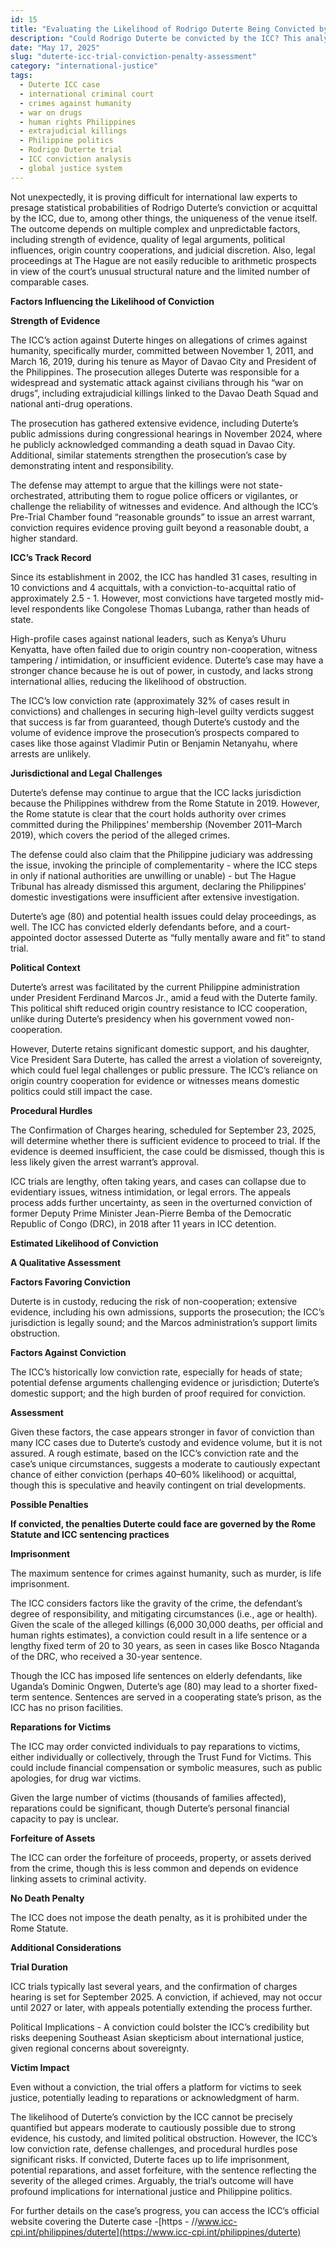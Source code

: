 ```yaml
---
id: 15
title: "Evaluating the Likelihood of Rodrigo Duterte Being Convicted by the ICC, and What His Penalties Might Be."
description: "Could Rodrigo Duterte be convicted by the ICC? This analysis breaks down the case, evidence, legal hurdles, and possible penalties—including life imprisonment."
date: "May 17, 2025"
slug: "duterte-icc-trial-conviction-penalty-assessment"
category: "international-justice"
tags:
  - Duterte ICC case
  - international criminal court
  - crimes against humanity
  - war on drugs
  - human rights Philippines
  - extrajudicial killings
  - Philippine politics
  - Rodrigo Duterte trial
  - ICC conviction analysis
  - global justice system
---
```


Not unexpectedly, it is proving difficult for international law experts to presage statistical probabilities of Rodrigo Duterte’s conviction or acquittal by the ICC, due to, among other things, the uniqueness of the venue itself. The outcome depends on multiple complex and unpredictable factors, including strength of evidence, quality of legal arguments, political influences, origin country cooperations, and judicial discretion. Also, legal proceedings at The Hague are not easily reducible to arithmetic prospects in view of the court’s unusual structural nature and the limited number of comparable cases.

**Factors Influencing the Likelihood of Conviction**

**Strength of Evidence**

The ICC’s action against Duterte hinges on allegations of crimes against humanity, specifically murder, committed between November 1, 2011, and March 16, 2019, during his tenure as Mayor of Davao City and President of the Philippines. The prosecution alleges Duterte was responsible for a widespread and systematic attack against civilians through his “war on drugs”, including extrajudicial killings linked to the Davao Death Squad and national anti-drug operations.

The prosecution has gathered extensive evidence, including Duterte’s public admissions during congressional hearings in November 2024, where he publicly acknowledged commanding a death squad in Davao City. Additional, similar statements strengthen the prosecution’s case by demonstrating intent and responsibility.

The defense may attempt to argue that the killings were not state-orchestrated, attributing them to rogue police officers or vigilantes, or challenge the reliability of witnesses and evidence. And although the ICC’s Pre-Trial Chamber found “reasonable grounds” to issue an arrest warrant, conviction requires evidence proving guilt beyond a reasonable doubt, a higher standard.

**ICC’s Track Record**

Since its establishment in 2002, the ICC has handled 31 cases, resulting in 10 convictions and 4 acquittals, with a conviction-to-acquittal ratio of approximately 2.5 \- 1\. However, most convictions have targeted mostly mid-level respondents like Congolese Thomas Lubanga, rather than heads of state.

High-profile cases against national leaders, such as Kenya’s Uhuru Kenyatta, have often failed due to origin country non-cooperation, witness tampering / intimidation, or insufficient evidence. Duterte’s case may have a stronger chance because he is out of power, in custody, and lacks strong international allies, reducing the likelihood of obstruction.

The ICC’s low conviction rate (approximately 32% of cases result in convictions) and challenges in securing high-level guilty verdicts suggest that success is far from guaranteed, though Duterte’s custody and the volume of evidence improve the prosecution’s prospects compared to cases like those against Vladimir Putin or Benjamin Netanyahu, where arrests are unlikely.

**Jurisdictional and Legal Challenges**

Duterte’s defense may continue to argue that the ICC lacks jurisdiction because the Philippines withdrew from the Rome Statute in 2019\. However, the Rome statute is clear that the court holds authority over crimes committed during the Philippines’ membership (November 2011–March 2019), which covers the period of the alleged crimes.

The defense could also claim that the Philippine judiciary was addressing the issue, invoking the principle of complementarity \- where the ICC steps in only if national authorities are unwilling or unable) \- but The Hague Tribunal has already dismissed this argument, declaring the Philippines’ domestic investigations were insufficient after extensive investigation.

Duterte’s age (80) and potential health issues could delay proceedings, as well. The ICC has convicted elderly defendants before, and a court-appointed doctor assessed Duterte as “fully mentally aware and fit” to stand trial.

**Political Context**

Duterte’s arrest was facilitated by the current Philippine administration under President Ferdinand Marcos Jr., amid a feud with the Duterte family. This political shift reduced origin country resistance to ICC cooperation, unlike during Duterte’s presidency when his government vowed non-cooperation.

However, Duterte retains significant domestic support, and his daughter, Vice President Sara Duterte, has called the arrest a violation of sovereignty, which could fuel legal challenges or public pressure. The ICC’s reliance on origin country cooperation for evidence or witnesses means domestic politics could still impact the case.

**Procedural Hurdles**

The Confirmation of Charges hearing, scheduled for September 23, 2025, will determine whether there is sufficient evidence to proceed to trial. If the evidence is deemed insufficient, the case could be dismissed, though this is less likely given the arrest warrant’s approval.

ICC trials are lengthy, often taking years, and cases can collapse due to evidentiary issues, witness intimidation, or legal errors. The appeals process adds further uncertainty, as seen in the overturned conviction of former Deputy Prime Minister Jean-Pierre Bemba of the Democratic Republic of Congo (DRC), in 2018 after 11 years in ICC detention.

**Estimated Likelihood of Conviction**

**A Qualitative Assessment**

**Factors Favoring Conviction**

Duterte is in custody, reducing the risk of non-cooperation; extensive evidence, including his own admissions, supports the prosecution; the ICC’s jurisdiction is legally sound; and the Marcos administration’s support limits obstruction.

**Factors Against Conviction**

The ICC’s historically low conviction rate, especially for heads of state; potential defense arguments challenging evidence or jurisdiction; Duterte’s domestic support; and the high burden of proof required for conviction.

**Assessment**

Given these factors, the case appears stronger in favor of conviction than many ICC cases due to Duterte’s custody and evidence volume, but it is not assured. A rough estimate, based on the ICC’s conviction rate and the case’s unique circumstances, suggests a moderate to cautiously expectant chance of either conviction (perhaps 40–60% likelihood) or acquittal, though this is speculative and heavily contingent on trial developments.

**Possible Penalties**

**If convicted, the penalties Duterte could face are governed by the Rome Statute and ICC sentencing practices**

**Imprisonment**

The maximum sentence for crimes against humanity, such as murder, is life imprisonment.

The ICC considers factors like the gravity of the crime, the defendant’s degree of responsibility, and mitigating circumstances (i.e., age or health). Given the scale of the alleged killings (6,000 30,000 deaths, per official and human rights estimates), a conviction could result in a life sentence or a lengthy fixed term of 20 to 30 years, as seen in cases like Bosco Ntaganda of the DRC, who received a 30-year sentence.

Though the ICC has imposed life sentences on elderly defendants, like Uganda’s Dominic Ongwen, Duterte’s age (80) may lead to a shorter fixed-term sentence. Sentences are served in a cooperating state’s prison, as the ICC has no prison facilities.

**Reparations for Victims**

The ICC may order convicted individuals to pay reparations to victims, either individually or collectively, through the Trust Fund for Victims. This could include financial compensation or symbolic measures, such as public apologies, for drug war victims.

Given the large number of victims (thousands of families affected), reparations could be significant, though Duterte’s personal financial capacity to pay is unclear.

**Forfeiture of Assets**

The ICC can order the forfeiture of proceeds, property, or assets derived from the crime, though this is less common and depends on evidence linking assets to criminal activity.

**No Death Penalty**

The ICC does not impose the death penalty, as it is prohibited under the Rome Statute.

**Additional Considerations**

**Trial Duration**

ICC trials typically last several years, and the confirmation of charges hearing is set for September 2025\. A conviction, if achieved, may not occur until 2027 or later, with appeals potentially extending the process further.

Political Implications \- A conviction could bolster the ICC’s credibility but risks deepening Southeast Asian skepticism about international justice, given regional concerns about sovereignty.

**Victim Impact**

Even without a conviction, the trial offers a platform for victims to seek justice, potentially leading to reparations or acknowledgment of harm.

The likelihood of Duterte’s conviction by the ICC cannot be precisely quantified but appears moderate to cautiously possible due to strong evidence, his custody, and limited political obstruction. However, the ICC’s low conviction rate, defense challenges, and procedural hurdles pose significant risks. If convicted, Duterte faces up to life imprisonment, potential reparations, and asset forfeiture, with the sentence reflecting the severity of the alleged crimes. Arguably, the trial’s outcome will have profound implications for international justice and Philippine politics.

For further details on the case’s progress, you can access the ICC’s official website covering the Duterte case \-[https \- //www.icc-cpi.int/philippines/duterte](https://www.icc-cpi.int/philippines/duterte)
